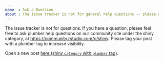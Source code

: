 ```yaml
---
name  : Ask a Question
about : The issue tracker is not for general help questions -- please ask general plumber help questions at https://community.rstudio.com/c/shiny.
---
```


The issue tracker is not for questions. If you have a question, please feel free to ask plumber help questions on our community site under the shiny category, at https://community.rstudio.com/c/shiny.  Please tag your post with a plumber tag to increase visibility.

Open a new post [here (shiny `category` with `plumber` tag)](https://community.rstudio.com/new-topic?title=&category_id=8&tags=plumber&body=%0A%0A%0A%20%20--------%0A%20%20%0A%20%20%3Csup%3EReferred%20here%20by%20%60plumber%60%27s%20GitHub%3C/sup%3E%0A&u=barret).
